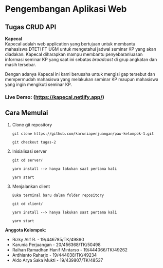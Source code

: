 # Pengembangan Aplikasi Web

## Tugas CRUD API  

**Kapecal**  
Kapecal adalah web application yang bertujuan untuk membantu mahasiswa DTETI FT UGM untuk mengetahui jadwal seminar KP yang akan diadakan. Kapecal diharapkan mampu membantu penyebaranluasan informasi seminar KP yang saat ini sebatas _broadcast_ di grup angkatan dan masih tersebar.  
  
Dengan adanya Kapecal ini kami berusaha untuk mengisi gap tersebut dan mempermudah mahasiswa yang melakukan seminar KP maupun mahasiswa yang ingin mengikuti seminar KP.

### Live Demo: (https://kapecal.netlify.app/)



## Cara Memulai
1. Clone git repository
   ```
   git clone https://github.com/karuniaperjuangan/paw-kelompok-1.git

   git checkout tugas-2
   ```
2. Inisialisasi server
    ```
    git cd server/
    
    yarn install --> hanya lakukan saat pertama kali

    yarn start
    ```
3. Menjalankan client
    ```
    Buka terminal baru dalam folder repository

    git cd client/

    yarn install --> hanya lakukan saat pertama kali

    yarn start
    ```


**Anggota Kelompok**:

- Rizky Alif R. - 19/446785/TK/49890
- Karunia Perjuangan - 20/456368/TK/50498
- Raihan Ramadhan Hanif Mintarso - 19/444066/TK/49262
- Ardhianto Raharjo - 19/444038/TK/49234
- Aldo Arya Saka Mukti - 19/439807/TK/48537
